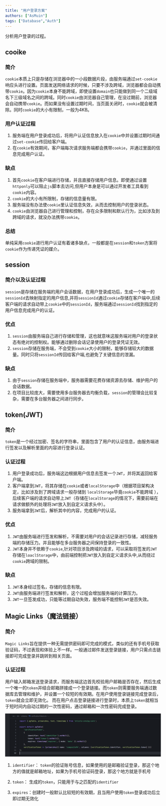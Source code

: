 ```yaml
---
title: "用户登录方案"
authors: ["AsMuin"]
tags: ["Database","Auth"]
---
```


分析用户登录的过程。
<!-- truncate -->

## cooike 

### 简介
`cookie`本质上只是存储在浏览器中的一小段数据片段，由服务端通过`set-cookie`响应头进行设置。页面发送网络请求的时候，只要不涉及跨域，浏览器都会自动携带`cookie`。因为`cookie`本身不能跨域，即使设置`domain`也只能做到同一个二级域名下三级域名之间的跨域。同时`cookie`由浏览器自己管理，在没过期前，浏览器会自动携带`cookie`。而如果没有设置过期时间，当页面关闭时，`cookie`就会被清除。同时`cookie`的大小有限制，一般为4KB。

### 用户认证过程
1. 服务端在用户登录成功后，将用户认证信息放入在`cookie`中并设置过期时间通过`set-cookie`传回给客户端。
2. 在`cookie`有效期间，客户端每次请求服务端都会携带`cookie`，并通过里面的信息完成用户认证。

### 缺点
1. 首先`cookie`在客户端进行存储，并且直接存储用户信息。即使通过设置`httponly`可以阻止`js`脚本去访问,但用户本身是可以通过开发者工具看到`cookie`内容。
2. `cookie`的大小有所限制，存储的信息量有限。
2. 服务端没有办法使`cookie`里认证信息失效，从而去控制用户的登录状态。
3. `cookie`由浏览器自己进行管理和控制，存在众多限制和默认行为，比如涉及到跨域的请求，就没办法携带`cookie`。

### 总结
单纯采用`cookie`进行用户认证有着诸多缺点，一般都是在`session`和`token`方案将`cookie`作为传递凭证的媒介。

## session

### 简介以及认证过程
`session`是存储在服务端的用户会话数据，在用户登录成功后，生成一个唯一的`sessionId`去映射指定的用户信息,并将`sessionId`通过`cookie`存储在客户端中,后续客户端的请求自动带上`cookie`中的`sessionId`，服务端通过`sessionId`找到指定的用户信息完成用户的认证。

### 优点
1. `session`由服务端自己进行存储和管理，这也就意味这服务端对用户的登录状态有绝对的控制权。能够通过删除会话记录使用户的登录凭证无效。
2. `session`存储在服务端，不会受到`cookie`大小的限制，能够存储较大的数据量。同时只将`sessionId`传回给客户端,也避免了关键信息的泄漏。

### 缺点
1. 由于`session`存储在服务端中，服务器需要花费存储资源去存储、维护用户的会话数据。
2. 在项目比较庞大，需要使用多台服务器去均衡负载，`session`的管理会比较复杂，需要在多台服务器之间进行同步。


## token(JWT)

### 简介
`token`是一个经过加密、签名的字符串，里面包含了用户的认证信息，由服务端进行签发以及解析里面的内容进行登录认证。

### 认证过程
1. 用户登录成功后，服务端这边根据用户信息去签发一个`JWT`，并将其返回给客户端。
2. 客户端拿到`JWT`，将其存储在`cookie`或者`localStorage`中（根据项目架构决定，比如涉及到了跨域请求一般存储到 `localStorage`毕竟`cookie`不能跨域 ），后续客户端的请求自动带上`JWT`（存储在`localStorage`的情况下，需要前端在请求做额外的处理将`JWT`放入到自定义请求头中）。
3. 服务端拿到`JWT`后，解析其中的内容，完成用户的认证。

### 优点
1. `JWT`由服务端进行签发和解析，不需要对用户的会话记录进行存储，减轻服务端的存储压力。并且能够在多台服务器之间保持登录的一致性。
2. `JWT`本身并不依赖于`cookie`,针对项目涉及跨域的请求，可以采取将签发的`JWT`存储在`loaclStorage`中，由前端控制把`JWT`放入到自定义请求头中,从而绕过`cookie`跨域的限制。
### 缺点
1. `JWT`本身经过签名，存储的信息有限。
2. `JWT`由服务端进行签发和解析，这个过程会增加服务端的计算压力。
3. `JWT`一旦签发成功，只能等过期自动失效，服务端不能控制`JWT`是否失效。


## Magic Links（魔法链接）

### 简介
`Magic Links`旨在提供一种无需提供密码即可完成的模式，类似的还有手机号获取验证码，不过表现和体验上不一样。一般通过邮件发送登录链接，用户只需点击链接即可完成登录并跳转到相关页面。

### 认证过程
用户输入邮箱发送登录请求，而服务端这边首先校验用户邮箱是否存在，然后生成一个唯一的`token`并结合邮箱拼接成一个登录链接。而`token`则需要服务端通过数据库去管理和维护，并设置一个较短的有效期。在用户使用登录链接完成登录后，`token`就会立即无效化。
而在用户点击登录链接进行登录时，本质上`token`就相当于短时间内自动过期的一次性密码，通过邮箱和一次性密码完成登录。


![`token`的数据库结构](magicLinksToken_Schema.png)

1. `identifier`： `token`的验证账号信息，如果使用的是邮箱验证登录，那这个地方的值就是邮箱地址，如果为手机号验证码登录，那这个地方就是手机号

2. `token`： 生成的`token`，只能用于与之匹配的`identifier`

3. `expires`：创建时一般默认比较短的有效期，且当用户使用`token`登录成功后立即过期无效化